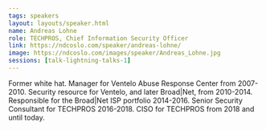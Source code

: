 ```yaml
---
tags: speakers
layout: layouts/speaker.html
name: Andreas Lohne
role: TECHPROS, Chief Information Security Officer
link: https://ndcoslo.com/speaker/andreas-lohne/
image: https://ndcoslo.com/images/speaker/Andreas_Lohne.jpg
sessions: [talk-lightning-talks-1]
---
```

Former white hat. Manager for Ventelo Abuse Response Center from 2007-2010. Security resource for Ventelo, and later Broad|Net, from 2010-2014. Responsible for the Broad|Net ISP portfolio 2014-2016. Senior Security Consultant for TECHPROS 2016-2018. CISO for TECHPROS from 2018 and until today.